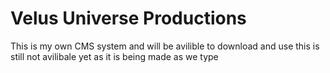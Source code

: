 Velus Universe Productions
==========================
This is my own CMS system and will be avilible to download and use
this is still not avilibale yet as it is being made as we type
